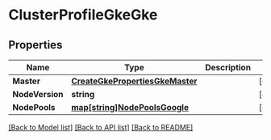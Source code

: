 # ClusterProfileGkeGke

## Properties
Name | Type | Description | Notes
------------ | ------------- | ------------- | -------------
**Master** | [**CreateGkePropertiesGkeMaster**](CreateGKEProperties_gke_master.md) |  | [optional] 
**NodeVersion** | **string** |  | [optional] 
**NodePools** | [**map[string]NodePoolsGoogle**](NodePoolsGoogle.md) |  | [optional] 

[[Back to Model list]](../README.md#documentation-for-models) [[Back to API list]](../README.md#documentation-for-api-endpoints) [[Back to README]](../README.md)


